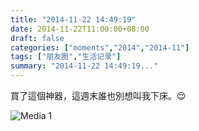 ```yaml
---
title: "2014-11-22 14:49:19"
date: 2014-11-22T11:00:00+08:00
draft: false
categories: ["moments","2014","2014-11"]
tags: ["朋友圈","生活记录"]
summary: "2014-11-22 14:49:19..."
---
```


買了這個神器，這週末誰也別想叫我下床。😌

![Media 1](/Moments/photos/2014-11-22/201411221449190.jpg)


